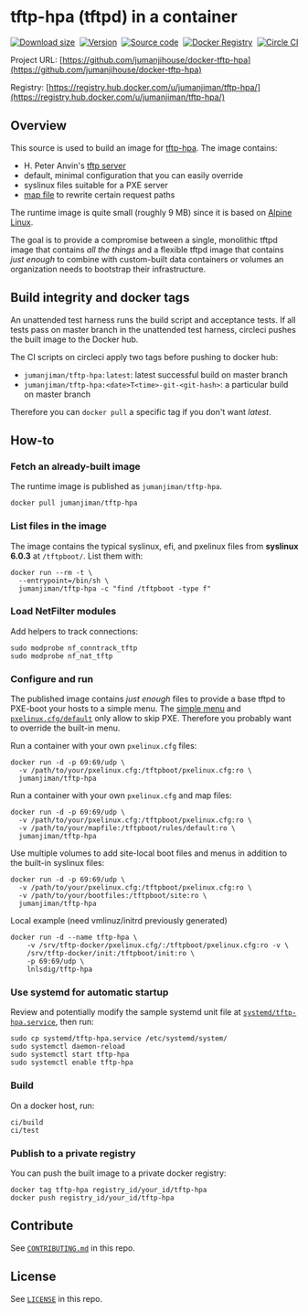 tftp-hpa (tftpd) in a container
===============================

[![Download size](https://images.microbadger.com/badges/image/jumanjiman/tftp-hpa.svg)](http://microbadger.com/images/jumanjiman/tftp-hpa "View on microbadger.com")&nbsp;
[![Version](https://images.microbadger.com/badges/version/jumanjiman/tftp-hpa.svg)](http://microbadger.com/images/jumanjiman/tftp-hpa "View on microbadger.com")&nbsp;
[![Source code](https://images.microbadger.com/badges/commit/jumanjiman/tftp-hpa.svg)](http://microbadger.com/images/jumanjiman/tftp-hpa "View on microbadger.com")&nbsp;
[![Docker Registry](https://img.shields.io/docker/pulls/jumanjiman/tftp-hpa.svg)](https://registry.hub.docker.com/u/jumanjiman/tftp-hpa)&nbsp;
[![Circle CI](https://circleci.com/gh/jumanjihouse/docker-tftp-hpa.png?circle-token=a96c1956a20bb93a08f94b755d845b2ba0e324b2)](https://circleci.com/gh/jumanjihouse/docker-tftp-hpa/tree/master 'View CI builds')

Project URL: [https://github.com/jumanjihouse/docker-tftp-hpa](https://github.com/jumanjihouse/docker-tftp-hpa)

Registry: [https://registry.hub.docker.com/u/jumanjiman/tftp-hpa/](https://registry.hub.docker.com/u/jumanjiman/tftp-hpa/)


Overview
--------

This source is used to build an image for
[tftp-hpa](https://git.kernel.org/cgit/network/tftp/tftp-hpa.git/).
The image contains:

* H. Peter Anvin's [tftp server](https://git.kernel.org/cgit/network/tftp/tftp-hpa.git/)
* default, minimal configuration that you can easily override
* syslinux files suitable for a PXE server
* [map file](src/mapfile)
  to rewrite certain request paths

The runtime image is quite small (roughly 9 MB) since it is based on
[Alpine Linux](https://www.alpinelinux.org/).

The goal is to provide a compromise between a single, monolithic
tftpd image that contains *all the things* and a flexible tftpd
image that contains *just enough* to combine with custom-built
data containers or volumes an organization needs to bootstrap
their infrastructure.


Build integrity and docker tags
-------------------------------

An unattended test harness runs the build script and acceptance tests.
If all tests pass on master branch in the unattended test harness,
circleci pushes the built image to the Docker hub.

The CI scripts on circleci apply two tags before pushing to docker hub:

* `jumanjiman/tftp-hpa:latest`: latest successful build on master branch
* `jumanjiman/tftp-hpa:<date>T<time>-git-<git-hash>`: a particular build on master branch

Therefore you can `docker pull` a specific tag if you don't want *latest*.


How-to
------

### Fetch an already-built image

The runtime image is published as `jumanjiman/tftp-hpa`.

    docker pull jumanjiman/tftp-hpa


### List files in the image

The image contains the typical syslinux, efi, and pxelinux files
from **syslinux 6.0.3** at `/tftpboot/`.
List them with:

    docker run --rm -t \
      --entrypoint=/bin/sh \
      jumanjiman/tftp-hpa -c "find /tftpboot -type f"


### Load NetFilter modules

Add helpers to track connections:

    sudo modprobe nf_conntrack_tftp
    sudo modprobe nf_nat_tftp


### Configure and run

The published image contains *just enough* files to provide
a base tftpd to PXE-boot your hosts to a simple menu.
The [simple menu](src/pxelinux.cfg/f1.msg) and
[`pxelinux.cfg/default`](src/pxelinux.cfg/default)
only allow to skip PXE.
Therefore you probably want to override the built-in menu.

Run a container with your own `pxelinux.cfg` files:

    docker run -d -p 69:69/udp \
      -v /path/to/your/pxelinux.cfg:/tftpboot/pxelinux.cfg:ro \
      jumanjiman/tftp-hpa

Run a container with your own `pxelinux.cfg` and map files:

    docker run -d -p 69:69/udp \
      -v /path/to/your/pxelinux.cfg:/tftpboot/pxelinux.cfg:ro \
      -v /path/to/your/mapfile:/tftpboot/rules/default:ro \
      jumanjiman/tftp-hpa

Use multiple volumes to add site-local boot files and menus
in addition to the built-in syslinux files:

    docker run -d -p 69:69/udp \
      -v /path/to/your/pxelinux.cfg:/tftpboot/pxelinux.cfg:ro \
      -v /path/to/your/bootfiles:/tftpboot/site:ro \
      jumanjiman/tftp-hpa

Local example (need vmlinuz/initrd previously generated)

    docker run -d --name tftp-hpa \
        -v /srv/tftp-docker/pxelinux.cfg/:/tftpboot/pxelinux.cfg:ro -v \
        /srv/tftp-docker/init:/tftpboot/init:ro \
        -p 69:69/udp \
        lnlsdig/tftp-hpa

### Use systemd for automatic startup

Review and potentially modify the sample systemd unit file at
[`systemd/tftp-hpa.service`](systemd/tftp-hpa.service), then run:

    sudo cp systemd/tftp-hpa.service /etc/systemd/system/
    sudo systemctl daemon-reload
    sudo systemctl start tftp-hpa
    sudo systemctl enable tftp-hpa


### Build

On a docker host, run:

    ci/build
    ci/test


### Publish to a private registry

You can push the built image to a private docker registry:

    docker tag tftp-hpa registry_id/your_id/tftp-hpa
    docker push registry_id/your_id/tftp-hpa


Contribute
----------

See [`CONTRIBUTING.md`](CONTRIBUTING.md) in this repo.


License
-------

See [`LICENSE`](LICENSE) in this repo.
